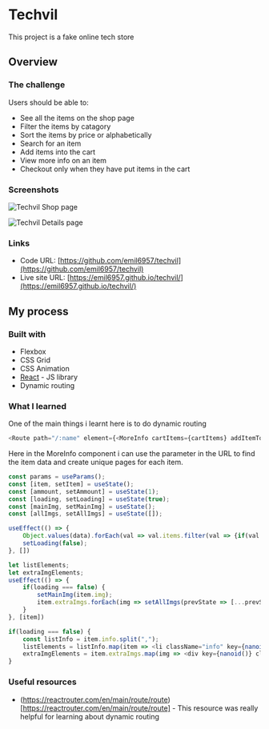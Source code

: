 # Techvil

This project is a fake online tech store

## Overview

### The challenge

Users should be able to:

- See all the items on the shop page
- Filter the items by catagory
- Sort the items by price or alphabetically
- Search for an item
- Add items into the cart
- View more info on an item
- Checkout only when they have put items in the cart

### Screenshots

![Techvil Shop page](https://user-images.githubusercontent.com/91159544/177547850-e92ce17e-d1f0-4a17-baf0-535b9a94dc65.png)

![Techvil Details page](https://user-images.githubusercontent.com/91159544/177548100-446e0bed-417a-4463-a84e-c1192cfab25e.png)

### Links

- Code URL: [https://github.com/emil6957/techvil](https://github.com/emil6957/techvil)
- Live site URL: [https://emil6957.github.io/techvil/](https://emil6957.github.io/techvil/)

## My process

### Built with

- Flexbox
- CSS Grid
- CSS Animation
- [React](https://reactjs.org/) - JS library
- Dynamic routing

### What I learned

One of the main things i learnt here is to do dynamic routing

```js
<Route path="/:name" element={<MoreInfo cartItems={cartItems} addItemToCart={addItemToCart} item={displayProduct} />} />
```
Here in the MoreInfo component i can use the parameter in the URL to find the item data and create unique pages for each item.
```js
const params = useParams();
const [item, setItem] = useState();
const [ammount, setAmmount] = useState(1);
const [loading, setLoading] = useState(true);
const [mainImg, setMainImg] = useState();
const [allImgs, setAllImgs] = useState([]);

useEffect(() => {
    Object.values(data).forEach(val => val.items.filter(val => {if(val.name === params.name) setItem(val);}));
    setLoading(false);
}, [])

let listElements;
let extraImgElements;
useEffect(() => {
    if(loading === false) {
        setMainImg(item.img);
        item.extraImgs.forEach(img => setAllImgs(prevState => [...prevState, img]));
    }
}, [item])

if(loading === false) {
    const listInfo = item.info.split(",");
    listElements = listInfo.map(item => <li className="info" key={nanoid()}>{item}</li>)
    extraImgElements = item.extraImgs.map(img => <div key={nanoid()} className={`img-card-container ${img === mainImg ? "current-img" : ""}`}><img onClick={() => setMainImg(img)} className="img-card" src={img} alt="Product" /></div>)
}
```


### Useful resources

- (https://reactrouter.com/en/main/route/route)[https://reactrouter.com/en/main/route/route] - This resource was really helpful for learning about dynamic routing

